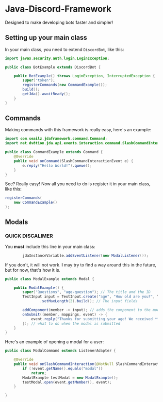 # Java-Discord-Framework
Designed to make developing bots faster and simpler!
 
## Setting up your main class
In your main class, you need to extend `DiscordBot`, like this:
```java
import javax.security.auth.login.LoginException;

public class BotExample extends DiscordBot {

    public BotExample() throws LoginException, InterruptedException {
        super("token");
        registerCommands(new CommandExample());
        build();
        getJda().awaitReady();
    }
}
```

## Commands
Making commands with this framework is really easy, here's an example:

```java
import com.seailz.jdaframework.command.Command;
import net.dv8tion.jda.api.events.interaction.command.SlashCommandInteractionEvent;

public class CommandExample extends Command {
    @Override
    public void onCommand(SlashCommandInteractionEvent e) {
        e.reply("Hello World!").queue();
    }
}
```
See? Really easy!
Now all you need to do is register it in your main class, like this:
```java
registerCommands(
    new CommandExample()
);
```

## Modals

### QUICK DISCALIMER
You **must** include this line in your main class:
```java
        jdaInstanceVariable.addEventListener(new ModalListener());
```

If you don't, it will not work.
I may try to find a way around this in the future, but for now, that's how it is.

```java
public class ModalExample extends Modal {

    public ModalExample() {
        super("Questions", "age-question"); // The title and the ID
        TextInput input = TextInput.create("age", "How old are you?", TextInputStyle.SHORT)
                .setMaxLength(2).build(); // The input fields

        addComponent(member -> input); // adds the component to the modal
        onSubmit((member, mappings, event) -> {
            event.reply("Thanks for submitting your age! We received **" + mappings[0].getAsString() + "** years old.").queue();
        }); // what to do when the modal is submitted
    }
}
```

Here's an example of opening a modal for a user:

```java
public class ModalCommand extends ListenerAdapter {

    @Override
    public void onSlashCommandInteraction(@NotNull SlashCommandInteractionEvent event) {
        if (!event.getName().equals("modal"))
            return;
        ModalExample testModal = new ModalExample();
        testModal.open(event.getMember(), event);
    }

}
```
